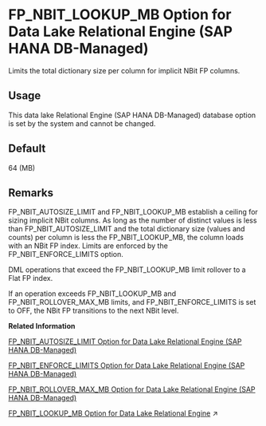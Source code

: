<!-- loio3a6a1e34bc754fe2bdb9412884c6a57f -->

# FP\_NBIT\_LOOKUP\_MB Option for Data Lake Relational Engine \(SAP HANA DB-Managed\)

Limits the total dictionary size per column for implicit NBit FP columns.



<a name="loio3a6a1e34bc754fe2bdb9412884c6a57f__section_jc5_4pn_vwb"/>

## Usage

This data lake Relational Engine \(SAP HANA DB-Managed\) database option is set by the system and cannot be changed.



<a name="loio3a6a1e34bc754fe2bdb9412884c6a57f__section_kjs_x3s_lrb"/>

## Default

64 \(MB\)



<a name="loio3a6a1e34bc754fe2bdb9412884c6a57f__section_jlh_chp_ywb"/>

## Remarks

FP\_NBIT\_AUTOSIZE\_LIMIT and FP\_NBIT\_LOOKUP\_MB establish a ceiling for sizing implicit NBit columns. As long as the number of distinct values is less than FP\_NBIT\_AUTOSIZE\_LIMIT and the total dictionary size \(values and counts\) per column is less the FP\_NBIT\_LOOKUP\_MB, the column loads with an NBit FP index. Limits are enforced by the FP\_NBIT\_ENFORCE\_LIMITS option.

DML operations that exceed the FP\_NBIT\_LOOKUP\_MB limit rollover to a Flat FP index.

If an operation exceeds FP\_NBIT\_LOOKUP\_MB and FP\_NBIT\_ROLLOVER\_MAX\_MB limits, and FP\_NBIT\_ENFORCE\_LIMITS is set to OFF, the NBit FP transitions to the next NBit level.

**Related Information**  


[FP\_NBIT\_AUTOSIZE\_LIMIT Option for Data Lake Relational Engine \(SAP HANA DB-Managed\)](fp-nbit-autosize-limit-option-for-data-lake-relational-engine-sap-hana-db-managed-829744c.md "Limits the number of distinct values in columns that implicitly load as NBit FP.")

[FP\_NBIT\_ENFORCE\_LIMITS Option for Data Lake Relational Engine \(SAP HANA DB-Managed\)](fp-nbit-enforce-limits-option-for-data-lake-relational-engine-sap-hana-db-managed-2e6a10d.md "Enforces sizing limits for explicit and implicit NBit columns.")

[FP\_NBIT\_ROLLOVER\_MAX\_MB Option for Data Lake Relational Engine \(SAP HANA DB-Managed\)](fp-nbit-rollover-max-mb-option-for-data-lake-relational-engine-sap-hana-db-managed-9035f14.md "Sets a threshold for the total dictionary size for implicit NBit rollovers to Flat FP.")

[FP_NBIT_LOOKUP_MB Option for Data Lake Relational Engine](https://help.sap.com/viewer/19b3964099384f178ad08f2d348232a9/2023_4_QRC/en-US/a873a52f84f2101588a9c5a2df1d1389.html "Limits the total dictionary size per column for implicit NBit FP columns.") :arrow_upper_right:

